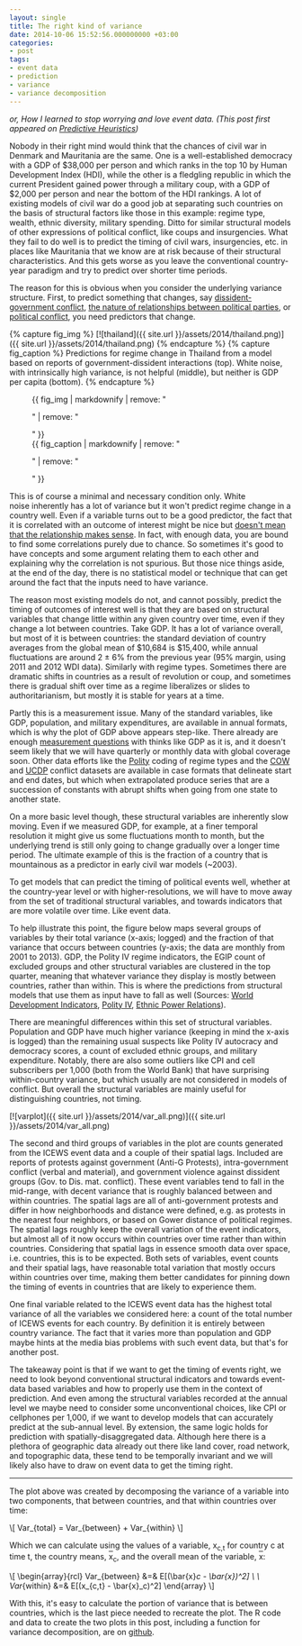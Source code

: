 ```yaml
---
layout: single
title: The right kind of variance
date: 2014-10-06 15:52:56.000000000 +03:00
categories:
- post
tags:
- event data
- prediction
- variance
- variance decomposition
---
```


_or, How I learned to stop worrying and love event data. (This post first appeared on [Predictive Heuristics](http://predictiveheuristics.com/))_

Nobody in their right mind would think that the chances of civil war in Denmark and Mauritania are the same. One is a well-established democracy with a GDP of $38,000 per person and which ranks in the top 10 by Human Development Index (HDI), while the other is a fledgling republic in which the current President gained power through a military coup, with a GDP of $2,000 per person and near the bottom of the HDI rankings. A lot of existing models of civil war do a good job at separating such countries on the basis of structural factors like those in this example: regime type, wealth, ethnic diversity, military spending. Ditto for similar structural models of other expressions of political conflict, like coups and insurgencies. What they fail to do well is to predict the timing of civil wars, insurgencies, etc. in places like Mauritania that we know are at risk because of their structural characteristics. And this gets worse as you leave the conventional country-year paradigm and try to predict over shorter time periods.

The reason for this is obvious when you consider the underlying variance structure. First, to predict something that changes, say [dissident-government conflict](http://predictiveheuristics.com/2013/10/19/games-on-networks-with-application-to-thai-politics/), [the nature of relationships between political parties](http://predictiveheuristics.com/2014/01/16/political-parties-the-eurozone-crisis-and-icews-data/), or [political conflict](http://predictiveheuristics.com/2013/10/31/prediction-versus-explanation/), you need predictors that change.

{% capture fig_img %}
[![thailand]({{ site.url }}/assets/2014/thailand.png)]({{ site.url }}/assets/2014/thailand.png)
{% endcapture %}
{% capture fig_caption %}
Predictions for regime change in Thailand from a model based on reports of government-dissident interactions (top). White noise, with intrinsically high variance, is not helpful (middle), but neither is GDP per capita (bottom).
{% endcapture %}
<figure>
  {{ fig_img | markdownify | remove: "<p>" | remove: "</p>" }}
  <figcaption>{{ fig_caption | markdownify | remove: "<p>" | remove: "</p>" }}</figcaption>
</figure>

This is of course a minimal and necessary condition only. White noise inherently has a lot of variance but it won't predict regime change in a country well. Even if a variable turns out to be a good predictor, the fact that it is correlated with an outcome of interest might be nice but [doesn't mean that the relationship makes sense](http://www.tylervigen.com/). In fact, with enough data, you are bound to find some correlations purely due to chance. So sometimes it's good to have concepts and some argument relating them to each other and explaining why the correlation is not spurious. But those nice things aside, at the end of the day, there is no statistical model or technique that can get around the fact that the inputs need to have variance.

The reason most existing models do not, and cannot possibly, predict the timing of outcomes of interest well is that they are based on structural variables that change little within any given country over time, even if they change a lot between countries. Take GDP. It has a lot of variance overall, but most of it is between countries: the standard deviation of country averages from the global mean of $10,684 is $15,400, while annual fluctuations are around 2 ± 6% from the previous year (95% margin, using 2011 and 2012 WDI data). Similarly with regime types. Sometimes there are dramatic shifts in countries as a result of revolution or coup, and sometimes there is gradual shift over time as a regime liberalizes or slides to authoritarianism, but mostly it is stable for years at a time.

Partly this is a measurement issue. Many of the standard variables, like GDP, population, and military expenditures, are available in annual formats, which is why the plot of GDP above appears step-like. There already are enough [measurement questions](http://mattdickenson.com/2014/04/07/what-really-happened-to-nigerias-economy/) with thinks like GDP as it is, and it doesn't seem likely that we will have quarterly or monthly data with global coverage soon. Other data efforts like the [Polity](http://www.systemicpeace.org/polity/polity4.htm) coding of regime types and the [COW](http://www.correlatesofwar.org/) and [UCDP](http://www.ucdp.uu.se/gpdatabase/search.php) conflict datasets are available in case formats that delineate start and end dates, but which when extrapolated produce series that are a succession of constants with abrupt shifts when going from one state to another state.

On a more basic level though, these structural variables are inherently slow moving. Even if we measured GDP, for example, at a finer temporal resolution it might give us some fluctuations month to month, but the underlying trend is still only going to change gradually over a longer time period. The ultimate example of this is the fraction of a country that is mountainous as a predictor in early civil war models (~2003).

To get models that can predict the timing of political events well, whether at the country-year level or with higher-resolutions, we will have to move away from the set of traditional structural variables, and towards indicators that are more volatile over time. Like event data.

To help illustrate this point, the figure below maps several groups of variables by their total variance (x-axis; logged) and the fraction of that variance that occurs between countries (y-axis; the data are monthly from 2001 to 2013). GDP, the Polity IV regime indicators, the EGIP count of excluded groups and other structural variables are clustered in the top quarter, meaning that whatever variance they display is mostly between countries, rather than within. This is where the predictions from structural models that use them as input have to fall as well (Sources: [World Development Indicators](http://data.worldbank.org/data-catalog/world-development-indicators), [Polity IV](http://www.systemicpeace.org/polity/polity4.htm), [Ethnic Power Relations](http://www.epr.ucla.edu/)).

There are meaningful differences within this set of structural variables. Population and GDP have much higher variance (keeping in mind the x-axis is logged) than the remaining usual suspects like Polity IV autocracy and democracy scores, a count of excluded ethnic groups, and military expenditure. Notably, there are also some outliers like CPI and cell subscribers per 1,000 (both from the World Bank) that have surprising within-country variance, but which usually are not considered in models of conflict. But overall the structural variables are mainly useful for distinguishing countries, not timing.

[![varplot]({{ site.url }}/assets/2014/var_all.png)]({{ site.url }}/assets/2014/var_all.png)

The second and third groups of variables in the plot are counts generated from the ICEWS event data and a couple of their spatial lags. Included are reports of protests against government (Anti-G Protests), intra-government conflict (verbal and material), and government violence against dissident groups (Gov. to Dis. mat. conflict). These event variables tend to fall in the mid-range, with decent variance that is roughly balanced between and within countries. The spatial lags are all of anti-government protests and differ in how neighborhoods and distance were defined, e.g. as protests in the nearest four neighbors, or based on Gower distance of political regimes. The spatial lags roughly keep the overall variation of the event indicators, but almost all of it now occurs within countries over time rather than within countries. Considering that spatial lags in essence smooth data over space, i.e. countries, this is to be expected. Both sets of variables, event counts and their spatial lags, have reasonable total variation that mostly occurs within countries over time, making them better candidates for pinning down the timing of events in countries that are likely to experience them.

One final variable related to the ICEWS event data has the highest total variance of all the variables we considered here: a count of the total number of ICEWS events for each country. By definition it is entirely between country variance. The fact that it varies more than population and GDP maybe hints at the media bias problems with such event data, but that's for another post.

The takeaway point is that if we want to get the timing of events right, we need to look beyond conventional structural indicators and towards event-data based variables and how to properly use them in the context of prediction. And even among the structural variables recorded at the annual level we maybe need to consider some unconventional choices, like CPI or cellphones per 1,000, if we want to develop models that can accurately predict at the sub-annual level. By extension, the same logic holds for prediction with spatially-disaggregated data. Although here there is a plethora of geographic data already out there like land cover, road network, and topographic data, these tend to be temporally invariant and we will likely also have to draw on event data to get the timing right.

***

The plot above was created by decomposing the variance of a variable into two components, that between countries, and that within countries over time:

\\[
Var_{total} = Var_{between} + Var_{within} 
\\]

Which we can calculate using the values of a variable, x<sub>c,t</sub> for country c at time t, the country means, <span style="text-decoration:overline;">x</span><sub>c</sub>, and the overall mean of the variable, <span style="text-decoration:overline;">x</span>:

\\[
\begin{array}{rcl} 
Var_{between} &=& E[(\bar{x}_c - \bar{x})^2] \\ \\ Var_{within} &=& E[(x_{c,t} - \bar{x}_c)^2] 
\end{array}
\\]

With this, it's easy to calculate the portion of variance that is between countries, which is the last piece needed to recreate the plot. The R code and data to create the two plots in this post, including a function for variance decomposition, are on [github](https://github.com/andybega/var_decomp).